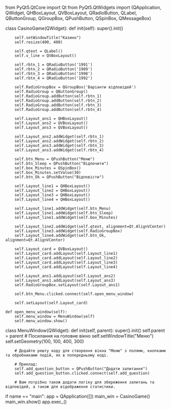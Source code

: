 from PyQt5.QtCore import Qt
from PyQt5.QtWidgets import (QApplication, QWidget, QHBoxLayout, QVBoxLayout, QRadioButton,
                            QLabel, QButtonGroup, QGroupBox, QPushButton, QSpinBox, QMessageBox)

class CasinoGame(QWidget):
    def init(self):
        super().init()

        self.setWindowTitle("Казино")
        self.resize(400, 400)

        self.qtext = QLabel()
        self.v_line = QVBoxLayout()

        self.rbtn_1 = QRadioButton('1991')
        self.rbtn_2 = QRadioButton('1989')
        self.rbtn_3 = QRadioButton('1998')
        self.rbtn_4 = QRadioButton('1992')

        self.RadioGroupBox = QGroupBox('Baрiaнти відповідей')
        self.RadioGroup = QButtonGroup()
        self.RadioGroup.addButton(self.rbtn_1)
        self.RadioGroup.addButton(self.rbtn_2)
        self.RadioGroup.addButton(self.rbtn_3)
        self.RadioGroup.addButton(self.rbtn_4)

        self.Layout_ans1 = QHBoxLayout()
        self.Layout_ans2 = QVBoxLayout()
        self.Layout_ans3 = QVBoxLayout()

        self.Layout_ans2.addWidget(self.rbtn_1)
        self.Layout_ans2.addWidget(self.rbtn_2)
        self.Layout_ans3.addWidget(self.rbtn_3)
        self.Layout_ans3.addWidget(self.rbtn_4)

        self.btn_Menu = QPushButton("Меню")
        self.btn_Sleep = QPushButton("Відпочити")
        self.box_Minutes = QSpinBox()
        self.box_Minutes.setValue(30)
        self.btn_Ok = QPushButton("Відповісти")

        self.Layout_line1 = QHBoxLayout()
        self.Layout_line2 = QHBoxLayout()
        self.Layout_line3 = QHBoxLayout()
        self.Layout_line4 = QHBoxLayout()

        self.Layout_line1.addWidget(self.btn_Menu)
        self.Layout_line1.addWidget(self.btn_Sleep)
        self.Layout_line1.addWidget(self.box_Minutes)

        self.Layout_line2.addWidget(self.qtext, alignment=Qt.AlignVCenter)
        self.Layout_line3.addWidget(self.RadioGroupBox)
        self.Layout_line4.addWidget(self.btn_Ok, alignment=Qt.AlignVCenter)

        self.Layout_card = QVBoxLayout()
        self.Layout_card.addLayout(self.Layout_line1)
        self.Layout_card.addLayout(self.Layout_line2)
        self.Layout_card.addLayout(self.Layout_line3)
        self.Layout_card.addLayout(self.Layout_line4)

        self.Layout_ans1.addLayout(self.Layout_ans2)
        self.Layout_ans1.addLayout(self.Layout_ans3)
        self.RadioGroupBox.setLayout(self.Layout_ans1)

        self.btn_Menu.clicked.connect(self.open_menu_window)

        self.setLayout(self.Layout_card)

    def open_menu_window(self):
        self.menu_window = MenuWindow(self)
        self.menu_window.show()

class MenuWindow(QWidget):
    def init(self, parent):
        super().init()
        self.parent = parent  # Посилання на головне вікно
        self.setWindowTitle("Меню")
        self.setGeometry(100, 100, 400, 300)

        # Додайте решту коду для створення вікна "Меню" з полями, кнопками та обробниками подій, як в попередньому коді.

        # Приклад:
        self.add_question_button = QPushButton("Додати запитання")
        self.add_question_button.clicked.connect(self.add_question)

        # Вам потрібно також додати логіку для збереження запитань та відповідей, а також для відображення статистики.

if name == "main":
    app = QApplication([])
    main_win = CasinoGame()
    main_win.show()
    app.exec_()
